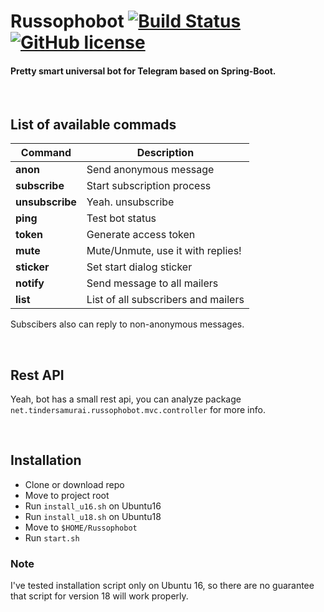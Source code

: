 # Russophobot [![Build Status](http://174.138.0.194:1997/buildStatus/icon?job=tinder-samurai/russophobot/master)](http://174.138.0.194:1997/job/tinder-samurai/job/russophobot/job/master/) [![GitHub license](https://img.shields.io/badge/license-MIT-red.svg)](https://raw.githubusercontent.com/henryco/Russophobot/master/LICENSE)
#### Pretty smart universal bot for Telegram based on Spring-Boot.
&nbsp;

## List of available commads

| Command | Description |
| --- | --- |
| **anon** | Send anonymous message |
| **subscribe** | Start subscription process |
| **unsubscribe** | Yeah. unsubscribe |
| **ping** | Test bot status |
| **token** | Generate access token |
| **mute** | Mute/Unmute, use it with replies! |
| **sticker** | Set start dialog sticker |
| **notify** | Send message to all mailers |
| **list** | List of all subscribers and mailers |

Subscibers also can reply to non-anonymous messages.

&nbsp;

## Rest API
Yeah, bot has a small rest api, you can analyze package
`net.tindersamurai.russophobot.mvc.controller` for more info.

&nbsp;

## Installation
* Clone or download repo
* Move to project root
* Run `install_u16.sh` on Ubuntu16
* Run `install_u18.sh` on Ubuntu18
* Move to `$HOME/Russophobot`
* Run `start.sh`

### Note
I've tested installation script only on Ubuntu 16,
so there are no guarantee that script for version 18 will work properly.
